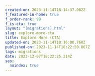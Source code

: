 ```yaml
---
created-on: 2023-11-14T18:14:37.082Z
f_featured-in-home: true
f_order-rank: 99
f_is-cta: true
layout: "[migrations].html"
slug: explore-more-cta
title: Explore More (CTA)
updated-on: 2023-11-14T18:16:00.760Z
published-on: 2023-11-14T18:22:50.867Z
tags: migrations
date: 2023-12-07T18:22:25.214Z
seo:
  noindex: true
---
```

